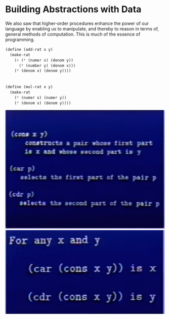 # Building Abstractions with Data

We also saw that higher-order procedures enhance the power of our language by enabling us to manipulate, and thereby to reason in terms of, general methods of computation. This is much of the essence of programming.

```scheme
(define (add-rat x y)
  (make-rat 
    (+ (* (numer x) (denom y))
      (* (number y) (denom x)))
    (* (denom x) (denom y))))


(define (mul-rat x y)
  (make-rat
    (* (numer x) (numer y))
    (* (denom x) (denom y))))
```
<img src="./2b_1.png">

<img src="./2b_2.png">
